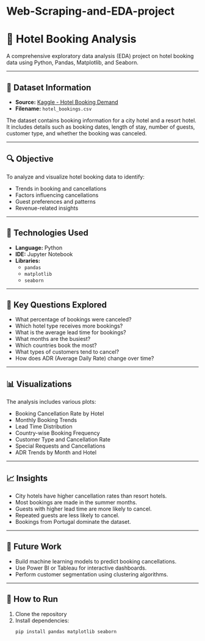 # Web-Scraping-and-EDA-project
# 🏨 Hotel Booking Analysis

A comprehensive exploratory data analysis (EDA) project on hotel booking data using Python, Pandas, Matplotlib, and Seaborn.

---

## 📁 Dataset Information

- **Source:** [Kaggle - Hotel Booking Demand](https://www.kaggle.com/datasets/jessemostipak/hotel-booking-demand)
- **Filename:** `hotel_bookings.csv`

The dataset contains booking information for a city hotel and a resort hotel. It includes details such as booking dates, length of stay, number of guests, customer type, and whether the booking was canceled.

---

## 🔍 Objective

To analyze and visualize hotel booking data to identify:
- Trends in booking and cancellations
- Factors influencing cancellations
- Guest preferences and patterns
- Revenue-related insights

---

## 🧰 Technologies Used

- **Language:** Python  
- **IDE:** Jupyter Notebook  
- **Libraries:**  
  - `pandas`  
  - `matplotlib`  
  - `seaborn`  

---

## 🧪 Key Questions Explored

- What percentage of bookings were canceled?
- Which hotel type receives more bookings?
- What is the average lead time for bookings?
- What months are the busiest?
- Which countries book the most?
- What types of customers tend to cancel?
- How does ADR (Average Daily Rate) change over time?

---

## 📊 Visualizations

The analysis includes various plots:
- Booking Cancellation Rate by Hotel
- Monthly Booking Trends
- Lead Time Distribution
- Country-wise Booking Frequency
- Customer Type and Cancellation Rate
- Special Requests and Cancellations
- ADR Trends by Month and Hotel

---

## 📈 Insights

- City hotels have higher cancellation rates than resort hotels.
- Most bookings are made in the summer months.
- Guests with higher lead time are more likely to cancel.
- Repeated guests are less likely to cancel.
- Bookings from Portugal dominate the dataset.

---

## 🔮 Future Work

- Build machine learning models to predict booking cancellations.
- Use Power BI or Tableau for interactive dashboards.
- Perform customer segmentation using clustering algorithms.

---

## 📌 How to Run

1. Clone the repository  
2. Install dependencies:  
   ```bash
   pip install pandas matplotlib seaborn
